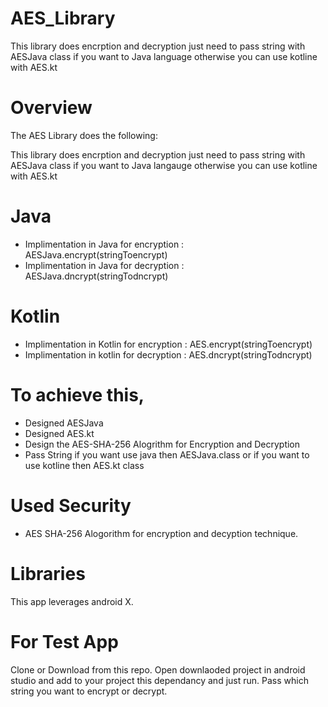 # AES_Library
This library does encrption and decryption just need to pass string with AESJava class if you want to Java language otherwise you can use kotline with AES.kt

# Overview

The AES Library does the following:

This library does encrption and decryption just need to pass string with AESJava class if you want to Java langauge otherwise
you can use kotline with AES.kt

# Java
- Implimentation in Java for encryption : AESJava.encrypt(stringToencrypt) 
- Implimentation in Java for decryption : AESJava.dncrypt(stringTodncrypt) 

# Kotlin
- Implimentation in Kotlin for encryption : AES.encrypt(stringToencrypt) 
- Implimentation in kotlin for decryption : AES.dncrypt(stringTodncrypt) 

# To achieve this, 
 - Designed AESJava
 - Designed AES.kt
 - Design the AES-SHA-256 Alogrithm for Encryption and Decryption
 - Pass String if you want use java then AESJava.class or if you want to use kotline then AES.kt class  



# Used Security 

- AES SHA-256 Alogorithm for encryption and decyption technique.

# Libraries
This app leverages android X.


# For Test App
Clone or Download from this repo.
Open downlaoded project in android studio and add to your project this dependancy and just run.
Pass which string you want to encrypt or decrypt. 
